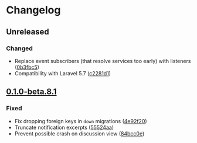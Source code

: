 # Changelog

## Unreleased

### Changed
- Replace event subscribers (that resolve services too early) with listeners ([0b3fbc5](https://github.com/flarum/likes/commit/0b3fbc5813a5b52e8b81aaf557dcf1ec37d1481a))
- Compatibility with Laravel 5.7 ([c2281d1](https://github.com/flarum/likes/commit/c2281d14f6e9268c6eb306781ffb43d74095cc9e))

## [0.1.0-beta.8.1](https://github.com/flarum/likes/compare/v0.1.0-beta.8...v0.1.0-beta.8.1)

### Fixed
- Fix dropping foreign keys in `down` migrations ([4e92f20](https://github.com/flarum/likes/commit/4e92f20d7a18efc08bb24e0767014e4ba689c805))
- Truncate notification excerpts ([55524aa](https://github.com/flarum/likes/commit/55524aa2e87951c858bf20d960e1f4f9a86a103f))
- Prevent possible crash on discussion view ([84bcc0e](https://github.com/flarum/likes/commit/84bcc0e283295b6109d4bc1449d8ba06b156ca01))
